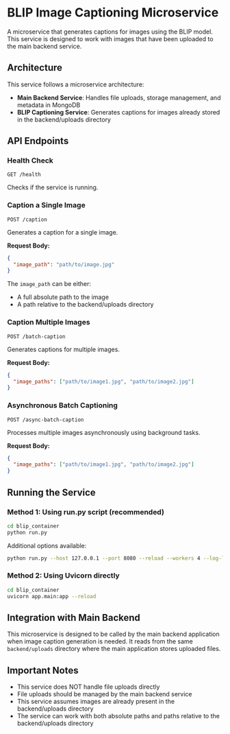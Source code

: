 # BLIP Image Captioning Microservice

A microservice that generates captions for images using the BLIP model. This service is designed to work with images that have been uploaded to the main backend service.

## Architecture

This service follows a microservice architecture:

- **Main Backend Service**: Handles file uploads, storage management, and metadata in MongoDB
- **BLIP Captioning Service**: Generates captions for images already stored in the backend/uploads directory

## API Endpoints

### Health Check
```
GET /health
```
Checks if the service is running.

### Caption a Single Image
```
POST /caption
```
Generates a caption for a single image.

**Request Body:**
```json
{
  "image_path": "path/to/image.jpg"
}
```
The `image_path` can be either:
- A full absolute path to the image
- A path relative to the backend/uploads directory

### Caption Multiple Images
```
POST /batch-caption
```
Generates captions for multiple images.

**Request Body:**
```json
{
  "image_paths": ["path/to/image1.jpg", "path/to/image2.jpg"]
}
```

### Asynchronous Batch Captioning
```
POST /async-batch-caption
```
Processes multiple images asynchronously using background tasks.

**Request Body:**
```json
{
  "image_paths": ["path/to/image1.jpg", "path/to/image2.jpg"]
}
```

## Running the Service

### Method 1: Using run.py script (recommended)
```bash
cd blip_container
python run.py
```

Additional options available:
```bash
python run.py --host 127.0.0.1 --port 8080 --reload --workers 4 --log-level debug
```

### Method 2: Using Uvicorn directly
```bash
cd blip_container
uvicorn app.main:app --reload
```

## Integration with Main Backend

This microservice is designed to be called by the main backend application when image caption generation is needed. It reads from the same `backend/uploads` directory where the main application stores uploaded files.

## Important Notes

- This service does NOT handle file uploads directly
- File uploads should be managed by the main backend service
- This service assumes images are already present in the backend/uploads directory
- The service can work with both absolute paths and paths relative to the backend/uploads directory 